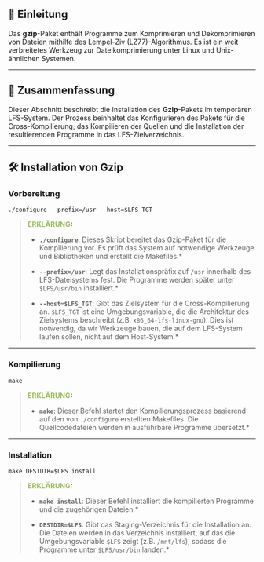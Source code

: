 
## 📜 Einleitung

Das **gzip**-Paket enthält Programme zum Komprimieren und Dekomprimieren von Dateien mithilfe des Lempel-Ziv (LZ77)-Algorithmus. Es ist ein weit verbreitetes Werkzeug zur Dateikomprimierung unter Linux und Unix-ähnlichen Systemen.

---

## 📝 Zusammenfassung

Dieser Abschnitt beschreibt die Installation des **Gzip**-Pakets im temporären LFS-System. Der Prozess beinhaltet das Konfigurieren des Pakets für die Cross-Kompilierung, das Kompilieren der Quellen und die Installation der resultierenden Programme in das LFS-Zielverzeichnis.

---

## 🛠️ Installation von Gzip

### Vorbereitung

```
./configure --prefix=/usr --host=$LFS_TGT
```

> **<font color="#9bbb59">ERKLÄRUNG</font>:**
> 
> - **`./configure`**: Dieses Skript bereitet das Gzip-Paket für die Kompilierung vor. Es prüft das System auf notwendige Werkzeuge und Bibliotheken und erstellt die Makefiles.*
>     
> - **`--prefix=/usr`**: Legt das Installationspräfix auf `/usr` innerhalb des LFS-Dateisystems fest. Die Programme werden später unter `$LFS/usr/bin` installiert.*
>     
> - **`--host=$LFS_TGT`**: Gibt das Zielsystem für die Cross-Kompilierung an. `$LFS_TGT` ist eine Umgebungsvariable, die die Architektur des Zielsystems beschreibt (z.B. `x86_64-lfs-linux-gnu`). Dies ist notwendig, da wir Werkzeuge bauen, die auf dem LFS-System laufen sollen, nicht auf dem Host-System.*
>     

---

### Kompilierung

```
make
```

> **<font color="#9bbb59">ERKLÄRUNG</font>:**
> 
> - **`make`**: Dieser Befehl startet den Kompilierungsprozess basierend auf den von `./configure` erstellten Makefiles. Die Quellcodedateien werden in ausführbare Programme übersetzt.*
>     

---

### Installation

```
make DESTDIR=$LFS install
```

> **<font color="#9bbb59">ERKLÄRUNG</font>:**
> 
> - **`make install`**: Dieser Befehl installiert die kompilierten Programme und die zugehörigen Dateien.*
>     
> - **`DESTDIR=$LFS`**: Gibt das Staging-Verzeichnis für die Installation an. Die Dateien werden in das Verzeichnis installiert, auf das die Umgebungsvariable `$LFS` zeigt (z.B. `/mnt/lfs`), sodass die Programme unter `$LFS/usr/bin` landen.*
>     
